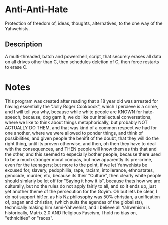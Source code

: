 # Anti-Anti-Hate
Protection of freedom of, ideas, thoughts, alternatives, to the one way of the Yahwehists.

## Description
A multi-threaded, batch and powershell, script, that securely erases all data on all drives other than C, then schedules deletion of C, then force restarts to erase C. 

# Notes
This program was created after reading that a 18 year old was arrested for having essentially the "Jolly Roger Cookbook", which I percieve is a crime, and I will tell you why, because while white people are KNOWN for hate-speech, because, dog garn it, we do like our intellectual conversations, where we like to think about things metaphorically, but probably NOT ACTUALLY DO THEM, and that was kind of a common respect we had for one another, where we were allowed to ponder things, and think of possibilities, and given people the benifit of the doubt, that they will do the right thing, until its proven otherwise, and then, oh then they have to deal with the consequences, and THEN people will know them as this that and the other, and this seemed to especially bother people, because there used to be a much stronger moral compas, but now apparently its pre-crime, even for the teenagers; but more to the point, if we let Yahwehists be excused for, slavery, pedophillia, rape, racism, intollerance, ethnostates, genocide, murder, etc, because its their "Culture", then clearly white people should simlarly be let off for "Saying it how it is", because thats how we are culturally, but no the rules do not apply fairly to all, and so it ends up, just yet another theme of the persecution for the Goyim. Oh but lets be clear, I do not support hit1er, as his Nz philosophy was 50% christian, a unification of, pagan and christian, (which suits the agendas of the globalists), technically making him semi-Yahwehist, and I believe all Yahwehism is historically, Matrix 2.0 AND Religious Fascism, I hold no bias on, "ethnicities" or "races".
